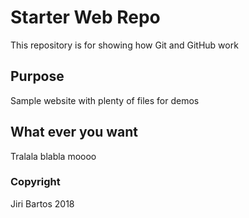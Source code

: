 # Starter Web Repo

This repository is for showing how Git and GitHub work

## Purpose

Sample website with plenty of files for demos

## What ever you want
Tralala blabla moooo

### Copyright
Jiri Bartos 2018
